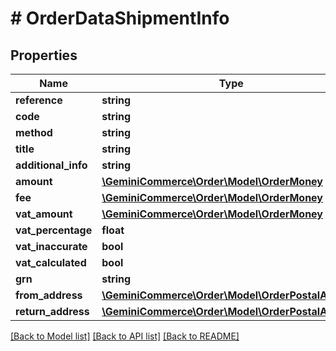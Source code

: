 # # OrderDataShipmentInfo


## Properties 


Name | Type | Description | Notes
------------ | ------------- | ------------- | -------------
**reference**| **string** |   |
**code**| **string** |   |
**method**| **string** |   | [optional]
**title**| **string** |   | [optional]
**additional_info**| **string** |   | [optional]
**amount**| [**\GeminiCommerce\Order\Model\OrderMoney**](OrderMoney.md) |   |
**fee**| [**\GeminiCommerce\Order\Model\OrderMoney**](OrderMoney.md) |   | [optional]
**vat_amount**| [**\GeminiCommerce\Order\Model\OrderMoney**](OrderMoney.md) |   | [optional]
**vat_percentage**| **float** |   | [optional]
**vat_inaccurate**| **bool** |   | [optional]
**vat_calculated**| **bool** |   | [optional]
**grn**| **string** |   | [optional]
**from_address**| [**\GeminiCommerce\Order\Model\OrderPostalAddress**](OrderPostalAddress.md) |   | [optional]
**return_address**| [**\GeminiCommerce\Order\Model\OrderPostalAddress**](OrderPostalAddress.md) |   | [optional]


[[Back to Model list]](../../README.md#models) [[Back to API list]](../../README.md#endpoints) [[Back to README]](../../README.md)

